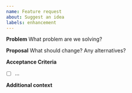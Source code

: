 ```yaml
---
name: Feature request
about: Suggest an idea
labels: enhancement
---
```


**Problem**
What problem are we solving?

**Proposal**
What should change? Any alternatives?

**Acceptance Criteria**
- [ ] …

**Additional context**
